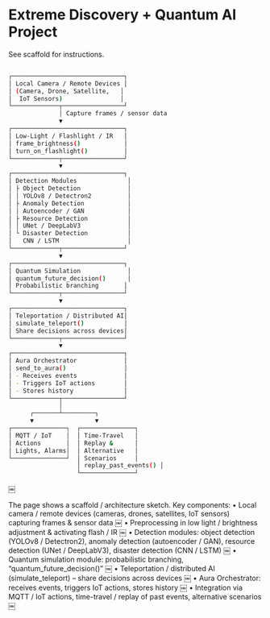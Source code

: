 # Extreme Discovery + Quantum AI Project

See scaffold for instructions.

```bash

┌───────────────────────────────┐
│ Local Camera / Remote Devices │
│ (Camera, Drone, Satellite,   │
│  IoT Sensors)                │
└─────────────┬─────────────────┘
              │ Capture frames / sensor data
              ▼
┌───────────────────────────────┐
│ Low-Light / Flashlight / IR   │
│ frame_brightness()            │
│ turn_on_flashlight()          │
└─────────────┬─────────────────┘
              ▼
┌───────────────────────────────┐
│ Detection Modules              │
│ ├ Object Detection             │
│ │ YOLOv8 / Detectron2          │
│ ├ Anomaly Detection            │
│ │ Autoencoder / GAN            │
│ ├ Resource Detection           │
│ │ UNet / DeepLabV3             │
│ └ Disaster Detection           │
│   CNN / LSTM                   │
└─────────────┬─────────────────┘
              ▼
┌───────────────────────────────┐
│ Quantum Simulation             │
│ quantum_future_decision()      │
│ Probabilistic branching       │
└─────────────┬─────────────────┘
              ▼
┌───────────────────────────────┐
│ Teleportation / Distributed AI│
│ simulate_teleport()           │
│ Share decisions across devices│
└─────────────┬─────────────────┘
              ▼
┌───────────────────────────────┐
│ Aura Orchestrator             │
│ send_to_aura()                │
│ - Receives events             │
│ - Triggers IoT actions        │
│ - Stores history              │
└─────────────┬─────────────────┘
              │
      ┌───────┴─────────┐
      ▼                 ▼
┌───────────────┐  ┌───────────────┐
│ MQTT / IoT    │  │ Time-Travel   │
│ Actions       │  │ Replay &      │
│ Lights, Alarms│  │ Alternative   │
└───────────────┘  │ Scenarios     │
                   │ replay_past_events() │
                   └───────────────┘
```
 ￼

The page shows a scaffold / architecture sketch. Key components:
	•	Local camera / remote devices (cameras, drones, satellites, IoT sensors) capturing frames & sensor data  ￼
	•	Preprocessing in low light / brightness adjustment & activating flash / IR  ￼
	•	Detection modules: object detection (YOLOv8 / Detectron2), anomaly detection (autoencoder / GAN), resource detection (UNet / DeepLabV3), disaster detection (CNN / LSTM)  ￼
	•	Quantum simulation module: probabilistic branching, “quantum_future_decision()”  ￼
	•	Teleportation / distributed AI (simulate_teleport) – share decisions across devices  ￼
	•	Aura Orchestrator: receives events, triggers IoT actions, stores history  ￼
	•	Integration via MQTT / IoT actions, time-travel / replay of past events, alternative scenarios  ￼

